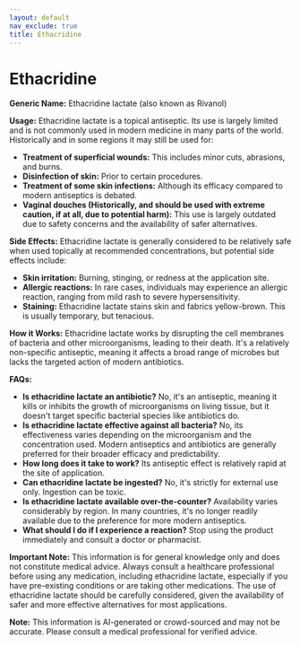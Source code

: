 ```yaml
---
layout: default
nav_exclude: true
title: Ethacridine
---
```


# Ethacridine

**Generic Name:** Ethacridine lactate (also known as Rivanol)

**Usage:** Ethacridine lactate is a topical antiseptic.  Its use is largely limited and is not commonly used in modern medicine in many parts of the world.  Historically and in some regions it may still be used for:

* **Treatment of superficial wounds:**  This includes minor cuts, abrasions, and burns.
* **Disinfection of skin:** Prior to certain procedures.
* **Treatment of some skin infections:**  Although its efficacy compared to modern antiseptics is debated.
* **Vaginal douches (Historically, and should be used with extreme caution, if at all, due to potential harm):**  This use is largely outdated due to safety concerns and the availability of safer alternatives.


**Side Effects:** Ethacridine lactate is generally considered to be relatively safe when used topically at recommended concentrations, but potential side effects include:

* **Skin irritation:**  Burning, stinging, or redness at the application site.
* **Allergic reactions:**  In rare cases, individuals may experience an allergic reaction, ranging from mild rash to severe hypersensitivity.
* **Staining:** Ethacridine lactate stains skin and fabrics yellow-brown. This is usually temporary, but tenacious.


**How it Works:** Ethacridine lactate works by disrupting the cell membranes of bacteria and other microorganisms, leading to their death.  It's a relatively non-specific antiseptic, meaning it affects a broad range of microbes but lacks the targeted action of modern antibiotics.


**FAQs:**

* **Is ethacridine lactate an antibiotic?** No, it's an antiseptic, meaning it kills or inhibits the growth of microorganisms on living tissue, but it doesn't target specific bacterial species like antibiotics do.
* **Is ethacridine lactate effective against all bacteria?** No, its effectiveness varies depending on the microorganism and the concentration used.  Modern antiseptics and antibiotics are generally preferred for their broader efficacy and predictability.
* **How long does it take to work?**  Its antiseptic effect is relatively rapid at the site of application.
* **Can ethacridine lactate be ingested?** No, it's strictly for external use only. Ingestion can be toxic.
* **Is ethacridine lactate available over-the-counter?** Availability varies considerably by region. In many countries, it's no longer readily available due to the preference for more modern antiseptics.
* **What should I do if I experience a reaction?** Stop using the product immediately and consult a doctor or pharmacist.


**Important Note:**  This information is for general knowledge only and does not constitute medical advice. Always consult a healthcare professional before using any medication, including ethacridine lactate, especially if you have pre-existing conditions or are taking other medications.  The use of ethacridine lactate should be carefully considered, given the availability of safer and more effective alternatives for most applications.


**Note:** This information is AI-generated or crowd-sourced and may not be accurate. Please consult a medical professional for verified advice.